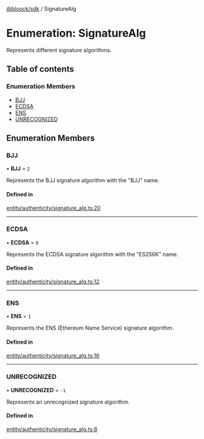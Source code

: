 [@bloock/sdk](../index.md) / SignatureAlg

# Enumeration: SignatureAlg

Represents different signature algorithms.

## Table of contents

### Enumeration Members

- [BJJ](SignatureAlg-1.md#bjj)
- [ECDSA](SignatureAlg-1.md#ecdsa)
- [ENS](SignatureAlg-1.md#ens)
- [UNRECOGNIZED](SignatureAlg-1.md#unrecognized)

## Enumeration Members

### BJJ

• **BJJ** = ``2``

Represents the BJJ signature algorithm with the "BJJ" name.

#### Defined in

[entity/authenticity/signature_alg.ts:20](https://github.com/bloock/bloock-sdk/blob/61770ea/languages/js/src/entity/authenticity/signature_alg.ts#L20)

___

### ECDSA

• **ECDSA** = ``0``

Represents the ECDSA signature algorithm with the "ES256K" name.

#### Defined in

[entity/authenticity/signature_alg.ts:12](https://github.com/bloock/bloock-sdk/blob/61770ea/languages/js/src/entity/authenticity/signature_alg.ts#L12)

___

### ENS

• **ENS** = ``1``

Represents the ENS (Ethereum Name Service) signature algorithm.

#### Defined in

[entity/authenticity/signature_alg.ts:16](https://github.com/bloock/bloock-sdk/blob/61770ea/languages/js/src/entity/authenticity/signature_alg.ts#L16)

___

### UNRECOGNIZED

• **UNRECOGNIZED** = ``-1``

Represents an unrecognized signature algorithm.

#### Defined in

[entity/authenticity/signature_alg.ts:8](https://github.com/bloock/bloock-sdk/blob/61770ea/languages/js/src/entity/authenticity/signature_alg.ts#L8)
